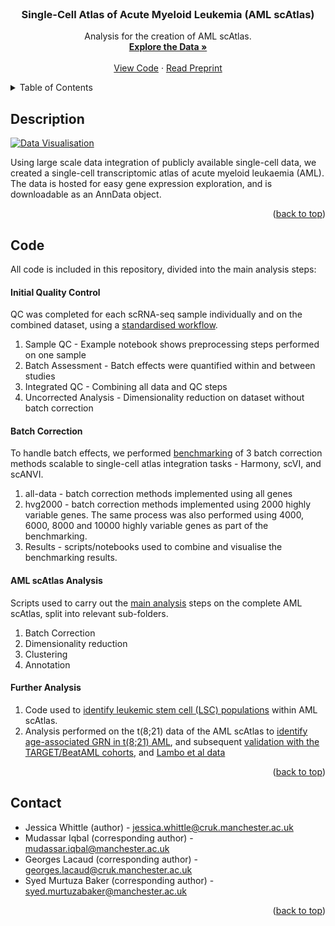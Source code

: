 <!-- PROJECT LOGO -->
<br />

  <h3 align="center">Single-Cell Atlas of Acute Myeloid Leukemia (AML scAtlas)</h3>

  <p align="center">
    Analysis for the creation of AML scAtlas.
    <br />
    <a href="https://cellxgene.bmh.manchester.ac.uk/AML/"><strong>Explore the Data »</strong></a>
    <br />
    <br />
    <a href="#code">View Code</a>
    ·
    <a href="https://bioarchivelink.md">Read Preprint</a>
  </p>
</div>



<!-- TABLE OF CONTENTS -->
<details>
  <summary>Table of Contents</summary>
  <ol>
    <li><a href="#description">Description</a>
    <li><a href="#code">Code</a>
      <ul>
        <li><a href="#initial-qc">Initial Quality Control</a></li>
        <li><a href="#batch-correction">Batch Correction Benchmark</a></li>
        <li><a href="#aml-scatlas-analysis">AML scAtlas Analysis</a></li>
        <li><a href="#further-analysis">Further Analysis</a></li>
      </ul>
    </li>
    <li><a href="#contact">Contact</a></li>
  </ol>
</details>



<!-- ABOUT THE PROJECT -->
## Description

[![Data Visualisation][data-image]](https://cellxgene.bmh.manchester.ac.uk/AML)

Using large scale data integration of publicly available single-cell data, we created a single-cell transcriptomic atlas of acute myeloid leukaemia (AML). The data is hosted for easy gene expression exploration, and is downloadable as an AnnData object. 

[data-image]: https://github.com/jesswhitts/AML-scAtlas/blob/main/images/celltype_umap.png
<p align="right">(<a href="#readme-top">back to top</a>)</p>

<!-- CODE -->
## Code

All code is included in this repository, divided into the main analysis steps:

#### Initial Quality Control

QC was completed for each scRNA-seq sample individually and on the combined dataset, using a [standardised workflow](https://github.com/jesswhitts/AML-scAtlas/tree/main/1_Initial_QC). 

1. Sample QC - Example notebook shows preprocessing steps performed on one sample
2. Batch Assessment - Batch effects were quantified within and between studies
3. Integrated QC - Combining all data and QC steps
4. Uncorrected Analysis - Dimensionality reduction on dataset without batch correction

#### Batch Correction

To handle batch effects, we performed [benchmarking](https://github.com/jesswhitts/AML-scAtlas/tree/main/2_Batch_Correction_Benchmark) of 3 batch correction methods scalable to single-cell atlas integration tasks - Harmony, scVI, and scANVI. 

1. all-data - batch correction methods implemented using all genes
2. hvg2000 - batch correction methods implemented using 2000 highly variable genes. The same process was also performed using 4000, 6000, 8000 and 10000 highly variable genes as part of the benchmarking.
3. Results - scripts/notebooks used to combine and visualise the benchmarking results.

#### AML scAtlas Analysis

Scripts used to carry out the [main analysis](https://github.com/jesswhitts/AML-scAtlas/tree/main/3_Analysis) steps on the complete AML scAtlas, split into relevant sub-folders. 

1. Batch Correction
2. Dimensionality reduction
3. Clustering
4. Annotation

#### Further Analysis

1. Code used to [identify leukemic stem cell (LSC) populations](https://github.com/jesswhitts/AML-scAtlas/tree/main/4_Extended_Analyses/1_HSPCs) within AML scAtlas.
2. Analysis performed on the t(8;21) data of the AML scAtlas to [identify age-associated GRN in t(8;21) AML](https://github.com/jesswhitts/AML-scAtlas/tree/main/4_Extended_Analyses/2_AML_ETO), and subsequent [validation with the TARGET/BeatAML cohorts](https://github.com/jesswhitts/AML-scAtlas/tree/main/4_Extended_Analyses/2_AML_ETO/TARGET_BeatAML), and [Lambo et al data](https://github.com/jesswhitts/AML-scAtlas/tree/main/4_Extended_Analyses/2_AML_ETO/Lambo_et_al)

<p align="right">(<a href="#readme-top">back to top</a>)</p>


<!--Contact -->
## Contact

* Jessica Whittle (author) - jessica.whittle@cruk.manchester.ac.uk
* Mudassar Iqbal (corresponding author) - mudassar.iqbal@manchester.ac.uk
* Georges Lacaud (corresponding author) - georges.lacaud@cruk.manchester.ac.uk
* Syed Murtuza Baker (corresponding author) - syed.murtuzabaker@manchester.ac.uk
<p align="right">(<a href="#readme-top">back to top</a>)</p>

